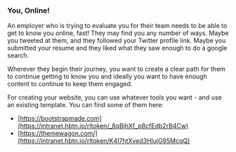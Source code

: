 ### You, Online!

An employer who is trying to evaluate you for their team needs to be  able to get to know you online, fast! They may find you any number of  ways. Maybe you tweeted at them, and they followed your Twitter profile  link. Maybe you submitted your resume and they liked what they saw  enough to do a google search.

Wherever they begin their journey, you want to create a clear path  for them to continue getting to know you and ideally you want to have  enough content to continue to keep them engaged. 

For creating your website, you can use whatever tools you want - and use an existing template. You can find some of them here: 

- [https://bootstrapmade.com](https://intranet.hbtn.io/rltoken/_8qBjhXf_p8cfEdb2rB4Cw)
- [https://themewagon.com/](https://intranet.hbtn.io/rltoken/K4I7htXved3HlujG95McqQ)
